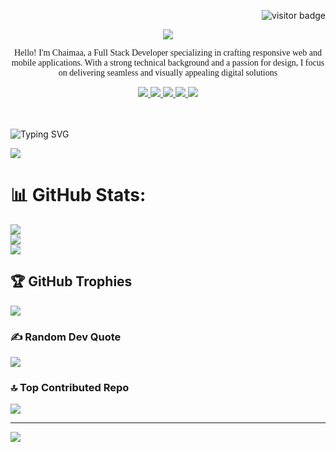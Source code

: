 <p align="right">
  <img src="https://visitor-badge.laobi.icu/badge?page_id=ChaimaaChouhaibi.ChaimaaChouhaibi" alt="visitor badge" />
</p>


<div align="center">
  <img src="https://readme-typing-svg.herokuapp.com?font=Playfair+Display&weight=500&color=213555&size=24&center=true&vCenter=true&lines=Hi+!,+I'm+Chaimaa+Chouhaibi;I'm+a+Web+Developer;I'm+a+Mobile+App+Developer;Glad+to+have+you+here+!" />
</div>

<p align="center" style="font-family: 'Times New Roman', Times, serif;">
  Hello! I'm Chaimaa, a Full Stack Developer specializing in crafting responsive web and mobile applications. With a strong technical background and a passion for design, I focus on delivering seamless and visually appealing digital solutions</p>
  
<div align="center">
   <a href="https://www.linkedin.com/in/chaimaa-chouhaibi-40712030a/" >
    <img src="https://img.shields.io/badge/LinkedIn-%230077B5.svg?logo=linkedin&logoColor=white" target="_black"  />
  </a>
  <a href="https://discord.gg/chaimaachouhaibi">
    <img src="https://img.shields.io/badge/Discord-%237289DA.svg?logo=discord&logoColor=white" />
  </a>
   <a href="mailto:chaimaachouhaibi@gmail.com">
    <img src="https://img.shields.io/badge/Email-%23D14836.svg?logo=gmail&logoColor=white" />
  </a>
   <a href="https://web.facebook.com/chaimaa.ell.3511?locale=fr_FR">
    <img src="https://img.shields.io/badge/Facebook-%231877F2.svg?logo=Facebook&logoColor=white" />
  </a>
  <a href="https://www.instagram.com/chaimaa_chouhaibi/">
    <img src="https://img.shields.io/badge/Instagram-%23E4405F.svg?logo=Instagram&logoColor=white" />
  </a>
</div>

<br>
<br>

![Typing SVG](https://readme-typing-svg.herokuapp.com?font=Times+New+Roman&weight=600&size=23&duration=4000&pause=1000&color=000000&repeat=false&width=435&lines=Technologies+and+Tools+I+use+%F0%9F%92%BB+%3A)

<div>
  <img src="https://skillicons.dev/icons?i=html,css,js,react,vue,bootstrap,tailwindcss,nextjs,react native,laravel,mysql" />
</div>

# 📊 GitHub Stats:
![](https://github-readme-stats.vercel.app/api?username=ChaimaaChouhaibi&theme=holi&hide_border=true&include_all_commits=false&count_private=false)<br/>
![](https://github-readme-streak-stats.herokuapp.com/?user=ChaimaaChouhaibi&theme=holi&hide_border=true)<br/>
![](https://github-readme-stats.vercel.app/api/top-langs/?username=ChaimaaChouhaibi&theme=holi&hide_border=true&include_all_commits=false&count_private=false&layout=compact)

## 🏆 GitHub Trophies
![](https://github-profile-trophy.vercel.app/?username=ChaimaaChouhaibi&theme=blue_navy&no-frame=false&no-bg=true&margin-w=4)

### ✍️ Random Dev Quote
![](https://quotes-github-readme.vercel.app/api?type=horizontal&theme=light)

### 🔝 Top Contributed Repo
![](https://github-contributor-stats.vercel.app/api?username=ChaimaaChouhaibi&limit=5&theme=holi&combine_all_yearly_contributions=true)

---
[![](https://visitcount.itsvg.in/api?id=ChaimaaChouhaibi&icon=7&color=1)](https://visitcount.itsvg.in)

<!-- Proudly created with GPRM ( https://gprm.itsvg.in ) -->


